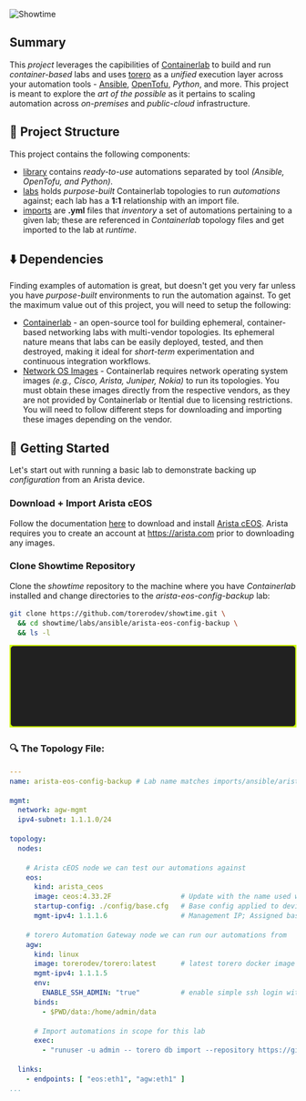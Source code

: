 ![Showtime](./img/showtime.gif)

## Summary
This _project_ leverages the capibilities of [Containerlab](https://containerlab.dev) to build and run _container-based_ labs and uses [torero](https://torero.dev) as a _unified_ execution layer across your automation tools - [Ansible](https://docs.ansible.com/), [OpenTofu](https://opentofu.org/docs/), _Python_, and more. This project is meant to explore the _art of the possible_ as it pertains to scaling automation across _on-premises_ and _public-cloud_ infrastructure.

## 📒 Project Structure
This project contains the following components:
- [library](./library/) contains _ready-to-use_ automations separated by tool _(Ansible, OpenTofu, and Python)_.
- [labs](./labs) holds _purpose-built_ Containerlab topologies to run _automations_ against; each lab has a **1:1** relationship with an import file.
- [imports](./imports) are **.yml** files that _inventory_ a set of automations pertaining to a given lab; these are referenced in _Containerlab_ topology files and get imported to the lab at _runtime_.

## ⬇️ Dependencies
Finding examples of automation is great, but doesn't get you very far unless you have _purpose-built_ environments to run the automation against. To get the maximum value out of this project, you will need to setup the following:

- [Containerlab](https://containerlab.dev/install/) - an open-source tool for building ephemeral, container-based networking labs with multi-vendor topologies. Its ephemeral nature means that labs can be easily deployed, tested, and then destroyed, making it ideal for _short-term_ experimentation and continuous integration workflows.
- [Network OS Images](https://containerlab.dev/manual/kinds/) - Containerlab requires network operating system images _(e.g., Cisco, Arista, Juniper, Nokia)_ to run its topologies. You must obtain these images directly from the respective vendors, as they are not provided by Containerlab or Itential due to licensing restrictions. You will need to follow different steps for downloading and importing these images depending on the vendor.

## 🚀 Getting Started
Let's start out with running a basic lab to demonstrate backing up _configuration_ from an Arista device.

### Download + Import Arista cEOS
Follow the documentation [here](https://containerlab.dev/manual/kinds/ceos/) to download and install [Arista cEOS](https://www.arista.com/en/support/software-download). Arista requires you to create an account at https://arista.com prior to downloading any images.

### Clone Showtime Repository
Clone the _showtime_ repository to the machine where you have _Containerlab_ installed and change directories to the _arista-eos-config-backup_ lab:

```bash
git clone https://github.com/torerodev/showtime.git \
  && cd showtime/labs/ansible/arista-eos-config-backup \
  && ls -l
```

![clone repo](./img/clone-repo.gif)

### 🔍 The Topology File:

```yml
---
name: arista-eos-config-backup # Lab name matches imports/ansible/arista-eos-config-backup.yml

mgmt:
  network: agw-mgmt
  ipv4-subnet: 1.1.1.0/24

topology:
  nodes:

    # Arista cEOS node we can test our automations against
    eos:
      kind: arista_ceos
      image: ceos:4.33.2F                 # Update with the name used when the image was imported
      startup-config: ./config/base.cfg   # Base config applied to device at startup
      mgmt-ipv4: 1.1.1.6                  # Management IP; Assigned based on inventory file

    # torero Automation Gateway node we can run our automations from
    agw:
      kind: linux
      image: torerodev/torero:latest      # latest torero docker image
      mgmt-ipv4: 1.1.1.5
      env:
        ENABLE_SSH_ADMIN: "true"          # enable simple ssh login with admin:admin 
      binds:
        - $PWD/data:/home/admin/data

      # Import automations in scope for this lab
      exec:
        - "runuser -u admin -- torero db import --repository https://github.com/torerodev/showtime.git imports/ansible/arista-eos-config-backup.yml"

  links:
    - endpoints: [ "eos:eth1", "agw:eth1" ]
...
```